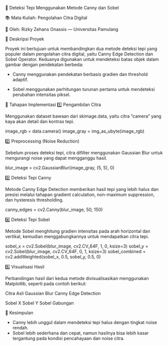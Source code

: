 🧠 Deteksi Tepi Menggunakan Metode Canny dan Sobel

📚 Mata Kuliah: Pengolahan Citra Digital

👤 Oleh: Rizky Zehans Onassis — Universitas Pamulang

🎯 Deskripsi Proyek

Proyek ini bertujuan untuk membandingkan dua metode deteksi tepi yang populer dalam pengolahan citra digital, yaitu Canny Edge Detection dan Sobel Operator.
Keduanya digunakan untuk mendeteksi batas objek dalam gambar dengan pendekatan berbeda:

- Canny menggunakan pendekatan berbasis gradien dan threshold adaptif.

- Sobel menggunakan perhitungan turunan pertama untuk mendeteksi perubahan intensitas piksel.

🧩 Tahapan Implementasi
1️⃣ Pengambilan Citra

Menggunakan dataset bawaan dari skimage.data, yaitu citra “camera” yang kaya akan detail dan kontras tepi.

image_rgb = data.camera()
image_gray = img_as_ubyte(image_rgb)

2️⃣ Preprocessing (Noise Reduction)

Sebelum proses deteksi tepi, citra difilter menggunakan Gaussian Blur untuk mengurangi noise yang dapat mengganggu hasil.

blur_image = cv2.GaussianBlur(image_gray, (5, 5), 0)

3️⃣ Deteksi Tepi Canny

Metode Canny Edge Detection memberikan hasil tepi yang lebih halus dan presisi melalui tahapan gradient calculation, non-maximum suppression, dan hysteresis thresholding.

canny_edges = cv2.Canny(blur_image, 50, 150)

4️⃣ Deteksi Tepi Sobel

Metode Sobel menghitung gradien intensitas pada arah horizontal dan vertikal, kemudian menggabungkannya untuk mendapatkan citra tepi.

sobel_x = cv2.Sobel(blur_image, cv2.CV_64F, 1, 0, ksize=3)
sobel_y = cv2.Sobel(blur_image, cv2.CV_64F, 0, 1, ksize=3)
sobel_combined = cv2.addWeighted(sobel_x, 0.5, sobel_y, 0.5, 0)

5️⃣ Visualisasi Hasil

Perbandingan hasil dari kedua metode divisualisasikan menggunakan Matplotlib, seperti pada contoh berikut:

Citra Asli	Gaussian Blur	Canny Edge Detection
	
Sobel X	Sobel Y	Sobel Gabungan
	
🧠 Kesimpulan

- Canny lebih unggul dalam mendeteksi tepi halus dengan tingkat noise rendah.
- Sobel lebih sederhana dan cepat, namun hasilnya bisa lebih kasar tergantung pada kondisi pencahayaan dan noise citra.
